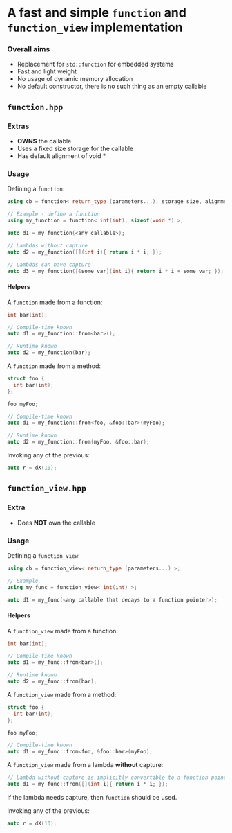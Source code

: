 # A fast and simple `function` and `function_view` implementation

### Overall aims

* Replacement for `std::function` for embedded systems
* Fast and light weight
* No usage of dynamic memory allocation
* No default constructor, there is no such thing as an empty callable

## `function.hpp`

### Extras

* **OWNS** the callable
* Uses a fixed size storage for the callable
* Has default alignment of void *

### Usage

Defining a `function`:
```C++
using cb = function< return_type (parameters...), storage size, alignment = alignof(void *) >;

// Example - define a function
using my_function = function< int(int), sizeof(void *) >;

auto d1 = my_function(<any callable>);

// Lambdas without capture
auto d2 = my_function([](int i){ return i * i; });

// Lambdas can have capture
auto d3 = my_function([&some_var](int i){ return i * i + some_var; });
```

#### Helpers

A `function` made from a function:
```C++
int bar(int);

// Compile-time known
auto d1 = my_function::from<bar>();

// Runtime known
auto d2 = my_function(bar);
```

A `function` made from a method:
```C++
struct foo {
  int bar(int);
};

foo myFoo;

// Compile-time known
auto d1 = my_function::from<foo, &foo::bar>(myFoo);

// Runtime known
auto d2 = my_function::from(myFoo, &foo::bar);
```

Invoking any of the previous:
```C++
auto r = dX(10);
```

## `function_view.hpp`

### Extra

* Does **NOT** own the callable

### Usage

Defining a `function_view`:
```C++
using cb = function_view< return_type (parameters...) >;

// Example
using my_func = function_view< int(int) >;

auto d1 = my_func(<any callable that decays to a function pointer>);
```

#### Helpers

A `function_view` made from a function:
```C++
int bar(int);

// Compile-time known
auto d1 = my_func::from<bar>();

// Runtime known
auto d2 = my_func::from(bar);
```

A `function_view` made from a method:
```C++
struct foo {
  int bar(int);
};

foo myFoo;

// Compile-time known
auto d1 = my_func::from<foo, &foo::bar>(myFoo);
```

A `function_view` made from a lambda **without** capture:
```C++
// Lambda without capture is implicitly convertible to a function pointer
auto d1 = my_func::from([](int i){ return i * i; });
```
If the lambda needs capture, then `function` should be used.

Invoking any of the previous:
```C++
auto r = dX(10);
```
